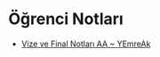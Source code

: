 # Öğrenci Notları

- [Vize ve Final Notları AA ~ YEmreAk](./%C3%96%C4%9Frenci%20Notlar%C4%B1/Vize%20ve%20Final%20Notlar%C4%B1%20AA%20~%20YEmreAk.pdf)
